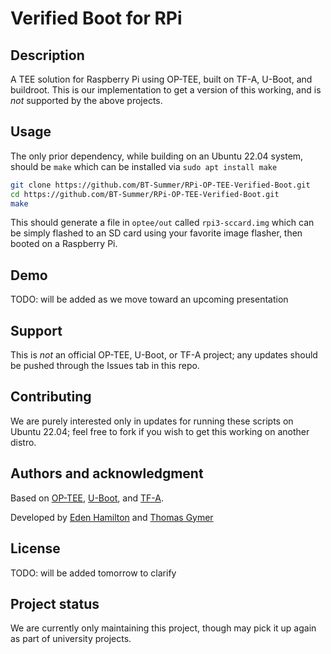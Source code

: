 # Verified Boot for RPi

## Description
A TEE solution for Raspberry Pi using OP-TEE, built on TF-A, U-Boot, and buildroot.
This is our implementation to get a version of this working, and is *not* supported by the above projects.

## Usage

The only prior dependency, while building on an Ubuntu 22.04 system, should be `make` which can be installed via `sudo apt install make`

```bash
git clone https://github.com/BT-Summer/RPi-OP-TEE-Verified-Boot.git
cd https://github.com/BT-Summer/RPi-OP-TEE-Verified-Boot.git
make
```

This should generate a file in `optee/out` called `rpi3-sccard.img` which can be simply flashed to an SD card using your favorite image flasher, then booted on a Raspberry Pi.

## Demo
TODO: will be added as we move toward an upcoming presentation

## Support
This is *not* an official OP-TEE, U-Boot, or TF-A project; any updates should be pushed through the Issues tab in this repo.

## Contributing
We are purely interested only in updates for running these scripts on Ubuntu 22.04; feel free to fork if you wish to get this working on another distro.

## Authors and acknowledgment
Based on [OP-TEE](https://github.com/OP-TEE), [U-Boot](https://github.com/u-boot), and [TF-A](https://github.com/ARM-software/arm-trusted-firmware).

Developed by [Eden Hamilton](https://github.com/EdenH1234) and [Thomas Gymer](https://github.com/TommyGymer)

## License
TODO: will be added tomorrow to clarify

## Project status
We are currently only maintaining this project, though may pick it up again as part of university projects.
